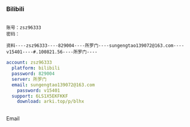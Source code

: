 
### Bilibili


```text

账号：zsz96333
密码：

资料----zsz96333----829004----所罗门----sungengtao139072@163.com----v15401----#.100821.56----所罗门----
```

```yaml
account: zsz96333
  platform: bilibili
  password: 829004
  server: 所罗门
  email: sungengtao139072@163.com
    password: v15401
  support: 6LS1X5EKFKKF
	download: arki.top/p/blhx
    

```


Email

```yaml

```